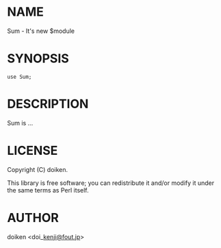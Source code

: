 # NAME

Sum - It's new $module

# SYNOPSIS

    use Sum;

# DESCRIPTION

Sum is ...

# LICENSE

Copyright (C) doiken.

This library is free software; you can redistribute it and/or modify
it under the same terms as Perl itself.

# AUTHOR

doiken &lt;doi\_kenji@fout.jp>
